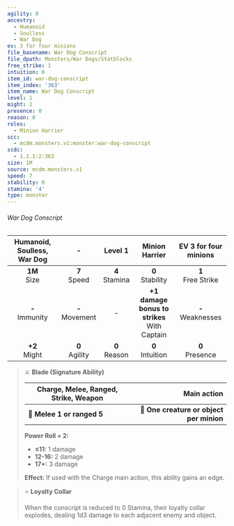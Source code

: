 ```yaml
---
agility: 0
ancestry:
  - Humanoid
  - Soulless
  - War Dog
ev: 3 for four minions
file_basename: War Dog Conscript
file_dpath: Monsters/War Dogs/Statblocks
free_strike: 1
intuition: 0
item_id: war-dog-conscript
item_index: '363'
item_name: War Dog Conscript
level: 1
might: 2
presence: 0
reason: 0
roles:
  - Minion Harrier
scc:
  - mcdm.monsters.v1:monster:war-dog-conscript
scdc:
  - 1.1.1:2:363
size: 1M
source: mcdm.monsters.v1
speed: 7
stability: 0
stamina: '4'
type: monster
---
```


###### War Dog Conscript

| Humanoid, Soulless, War Dog |          -          |      Level 1       |                  Minion Harrier                  | EV 3 for four minions  |
| :-------------------------: | :-----------------: | :----------------: | :----------------------------------------------: | :--------------------: |
|      **1M**<br/> Size       |  **7**<br/> Speed   | **4**<br/> Stamina |               **0**<br/> Stability               | **1**<br/> Free Strike |
|     **-**<br/> Immunity     | **-**<br/> Movement |         -          | **+1 damage bonus to strikes**<br/> With Captain | **-**<br/> Weaknesses  |
|      **+2**<br/> Might      | **0**<br/> Agility  | **0**<br/> Reason  |               **0**<br/> Intuition               |  **0**<br/> Presence   |

> ⚔️ **Blade (Signature Ability)**
>
> | **Charge, Melee, Ranged, Strike, Weapon** |                          **Main action** |
> | ----------------------------------------- | ---------------------------------------: |
> | **📏 Melee 1 or ranged 5**                | **🎯 One creature or object per minion** |
>
> **Power Roll + 2:**
>
> - **≤11:** 1 damage
> - **12-16:** 2 damage
> - **17+:** 3 damage
>
> **Effect:** If used with the Charge main action, this ability gains an edge.

> ⭐️ **Loyalty Collar**
>
> When the conscript is reduced to 0 Stamina, their loyalty collar explodes, dealing 1d3 damage to each adjacent enemy and object.
